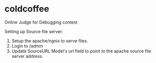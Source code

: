 # coldcoffee
Online Judge for Debugging contest

Setting up Source file server:

1. Setup the apache/ngnix to serve files.
2. Login to /admin
3. Update SourceURL Model's url field to point to the apache source file server address.